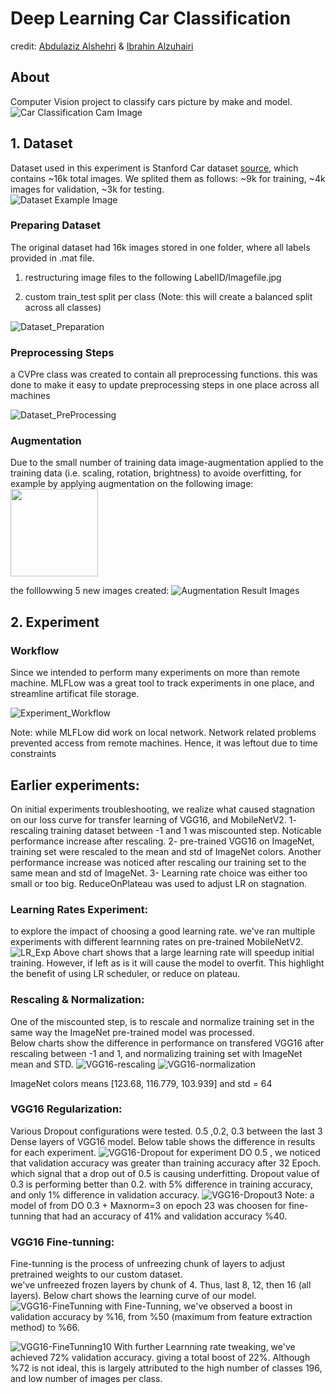 
<!-- ![banner Image](Graphs/class_montage.jpg?raw=true "banner") -->

# Deep Learning Car Classification
credit: [Abdulaziz Alshehri](https://github.com/AbdulazizAlshehri) & [Ibrahin Alzuhairi](https://github.com/ibalzuhairi)

## About
Computer Vision project to classify cars picture by make and model. 
</br>
![Car Classification Cam Image](Graphs/car_classification_security_cam.png?raw=true "Car Classification Cam")


## 1. Dataset
Dataset used in this experiment is Stanford Car dataset [source](http://ai.stanford.edu/~jkrause/cars/car_dataset.html), which contains ~16k total images. We splited them as follows: ~9k for training, ~4k images for validation, ~3k for testing. 
</br> 
![Dataset Example Image](Graphs/dataset.jpg?raw=true "Dataset Example")

### Preparing Dataset
The original dataset had 16k images stored in one folder, where all labels provided in .mat file.
1) restructuring image files to the following LabelID/Imagefile.jpg

2) custom train_test split per class (Note: this will create a balanced split across all classes)

![Dataset_Preparation](Graphs/PreparingDataset.JPG?raw=true "Dataset Example")

### Preprocessing Steps

a CVPre class was created to contain all preprocessing functions. this was done to make it easy to update preprocessing steps in one place across all machines

![Dataset_PreProcessing](Graphs/Preprocessing.JPG?raw=true "PreProcessing")

### Augmentation
Due to the small number of training data image-augmentation applied to the training data (i.e. scaling, rotation, brightness) to avoide overfitting, for example by applying augmentation on the following image:
</br>
<img src="Graphs/Augmentation_original.jpg" height="140">

the folllowwing 5 new images created:
![Augmentation Result Images](Graphs/Augmentation2.png?raw=true "Augmentation Result")

## 2. Experiment
### Workflow
Since we intended to perform many experiments on more than remote machine. MLFLow was a great tool to track experiments in one place, and streamline artificat file storage.


![Experiment_Workflow](Graphs/workflow.JPG?raw=true "workflow")

Note: while MLFLow did work on local network. Network related problems prevented access from remote machines. Hence, it was leftout due to time constraints

## Earlier experiments:
On initial experiments troubleshooting, we realize what caused stagnation on our loss curve for transfer learning of VGG16, and MobileNetV2.
1- rescaling training dataset between -1 and 1 was miscounted step. Noticable performance increase after rescaling.
2- pre-trained VGG16 on ImageNet,  training set were rescaled to the mean and std of ImageNet colors. Another performance increase was noticed after rescaling our training set to the same mean and std of ImageNet.
3- Learning rate choice was either too small or too big. ReduceOnPlateau was used to adjust LR on stagnation. 


### Learning Rates Experiment:
to explore the impact of choosing a good learning rate. we've ran multiple experiments with different learnning rates on pre-trained MobileNetV2.
![LR_Exp](Graphs/LRexp.JPG?raw=true "LRExp Example")
Above chart shows that a large learning rate will speedup initial training. However, if left as is it will cause the model to overfit.
This highlight the benefit of using LR scheduler, or reduce on plateau.

### Rescaling & Normalization:
One of the miscounted step, is to rescale and normalize training set in the same way the ImageNet pre-trained model was processed.
<br> Below charts show the difference in performance on transfered VGG16  after rescaling between -1 and 1,  and normalizing training set with ImageNet mean and STD.
![VGG16-rescaling](Graphs/VGG-rescaling.jpg?raw=true "VGG16- rescaling")
![VGG16-normalization](Graphs/VGG-normalizing.jpg?raw=true "VGG16- normalization")

ImageNet colors means [123.68, 116.779, 103.939] and std = 64 
### VGG16 Regularization:

Various Dropout configurations were tested. 0.5 ,0.2, 0.3 between the last 3 Dense layers of VGG16 model. Below table shows the difference in results for each experiment.
![VGG16-Dropout](Graphs/VGG-Dropout.jpg?raw=true "VGG16- Dropout")
for experiment DO 0.5 , we noticed that validation accuracy was greater than training accuracy after 32 Epoch. which signal that a drop out of 0.5 is causing underfitting.
Dropout value of 0.3 is performing better than 0.2. with 5% difference in training accuracy, and only 1% difference in validation accuracy.
![VGG16-Dropout3](Graphs/VGG-Dropout3.jpg?raw=true "VGG16- Dropout2")
Note: a model of from DO 0.3 + Maxnorm=3  on epoch 23 was choosen for fine-tunning that had an accuracy of 41% and validation accuracy %40.

### VGG16 Fine-tunning:
Fine-tunning is the process of unfreezing chunk of layers to adjust pretrained weights to our custom dataset. 
<br>
we've unfreezed frozen layers by chunk of 4. Thus, last 8, 12, then 16 (all layers). Below chart shows the learning curve of our model. 
![VGG16-FineTunning](Graphs/VGG-FineTunning.jpg?raw=true "VGG16- FineTunning")
with Fine-Tunning, we've observed a boost in validation accuracy by %16, from %50 (maximum from feature extraction method) to %66.

![VGG16-FineTunning10](Graphs/VGG-FineTunning10.jpg?raw=true "VGG16- FineTunning10")
With further Learnning rate tweaking, we've achieved 72% validation accuracy. giving a total boost of 22%.
Although %72 is not ideal, this is largely attributed to the high number of classes 196, and low number of images per class.






